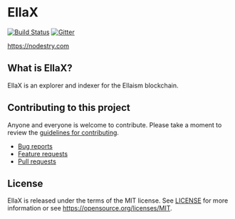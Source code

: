 # EllaX

[![Build Status](https://travis-ci.org/Nodestry/EllaX.svg?branch=develop)](https://travis-ci.org/Nodestry/EllaX)
[![Gitter](https://badges.gitter.im/Join%20Chat.svg)](https://gitter.im/Nodestry/EllaX)

https://nodestry.com

## What is EllaX?

EllaX is an explorer and indexer for the Ellaism blockchain.

## Contributing to this project

Anyone and everyone is welcome to contribute. Please take a moment to
review the [guidelines for contributing](CONTRIBUTING.md).

* [Bug reports](CONTRIBUTING.md#bugs)
* [Feature requests](CONTRIBUTING.md#features)
* [Pull requests](CONTRIBUTING.md#pull-requests)

## License

EllaX is released under the terms of the MIT license. See [LICENSE](LICENSE) 
for more information or see https://opensource.org/licenses/MIT.
